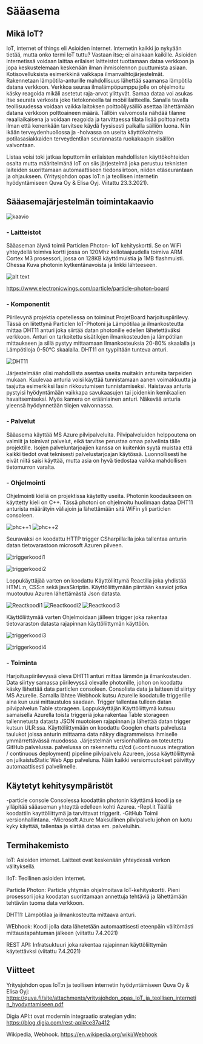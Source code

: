 
# Sääasema

## Mikä IoT?

IoT, internet of things eli Asioiden internet. Internetin kaikki jo nykyään tietää, mutta onko termi IoT tuttu?  Vastaan itse; ei ainakaan kaikille. Asioiden internetissä voidaan laittaa erilaiset laitteistot tuottamaan dataa verkkoon ja jopa keskustelemaan keskenään ilman ihmisolennon puuttumista asiaan. Kotisovelluksista esimerkkinä vaikkapa ilmanvaihtojärjestelmät. Rakennetaan lämpötila-anturille mahdollisuus lähettää saamansa lämpötila datana verkkoon. Verkkoa seuraa ilmalämpöpumppu jolle on ohjelmoitu käsky reagoida mikäli asetetut raja-arvot ylittyvät. Samaa dataa voi asukas itse seurata verkosta joko tietokoneella tai mobiililaitteella. Sanalla tavalla teollisuudessa voidaan vaikka laitoksen polttoöljysäiliö asettaa lähettämään datana verkkoon polttoaineen määrä. Tällöin valvomosta nähdää tilanne reaaliaikaisena ja voidaan reagoida ja tarvittaessa tilata lisää polttoainetta ilman että kenenkään tarvitsee käydä fyysisesti paikalla säiliön luona. Niin ikään terveydenhuollossa ja -hoivassa on useita käyttökohteita potilasasiakkaiden terveydentilan seurannasta ruokakaapin sisällön valvontaan.

 Listaa voisi toki jatkaa loputtomiin erilaisten mahdollisten käyttökohteiden osalta mutta määritelmänä IoT on siis järjestelmä joka perustuu teknisten laiteiden suorittamaan automaattiseen tiedonsiirtoon, niiden etäseurantaan ja ohjaukseen. (Yritysjohdon opas IoT:n ja teollisen internetin hyödyntämiseen Quva Oy & Elisa Oyj. Viitattu 23.3.2021).

## Sääasemajärjestelmän toimintakaavio


![kaavio](/WeatherStationFormulaPic.JPG)


### - Laitteistot

Sääaseman älynä toimii Particlen Photon- IoT kehityskortti. Se on WiFi yhteydellä toimiva kortti jossa on 120Mhz kellotaajuudella toimiva ARM Cortex M3 prosessori, jossa on 128KB käyttömuistia ja 1MB flashmuisti. Ohessa Kuva photonin kytkentänavoista ja linkki lähteeseen.

![alt text](/PhotonPinnit.JPG)

https://www.electronicwings.com/particle/particle-photon-board



### - Komponentit



Piirilevynä projektia opetellessa on toiminut ProjetBoard harjoituspiirilevy. Tässä on liitettynä Particlen IoT-Photoni ja Lämpötilaa ja ilmankosteutta mittaa DHT11 anturi joka siirtää datan photonille edellen lähetettäväksi verkkoon. Anturi on tarkoitettu sisätilojen ilmankosteuden ja lämpötilan mittaukseen ja sillä pystyy mittaamaan Ilmankosteuksia 20-80% skaalalla ja Lämpötiloja 0-50°C skaalalla. DHT11 on tyypiltään tunteva anturi.

![DHT11](/DHT11.JPG)

Järjestelmään olisi mahdollista asentaa useita muitakin antureita tarpeiden mukaan. Kuulevaa anturia voisi käyttää tunnistamaan aanen voimakkuutta ja taajutta esimerkiksi lasin rikkoutumisen tunnistamiseksi. Haistavaa anturia pystyisi hyödyntämään vaikkapa savukaasujen tai joidenkin kemikaalien havaitsemiseksi. Myös kamera on eräänlainen anturi. Näkevää anturia yleensä hyödynnetään tilojen valvonnassa. 





###  - Palvelut

Sääasema käyttää MS Azure pilvipalveluita. Pilvipalveluiden helppoutena on valmiit ja toimivat palvelut, eikä tarvitse perustaa omaa palvelinta tälle projektille. Isojen palveluntarjoajien kanssa on kuitenkin syytä muistaa että kaikki tiedot ovat teknisesti palvelustarjoajan käytössä. Luonnollisesti he eivät niitä saisi käyttää, mutta asia on hyvä tiedostaa vaikka mahdollisen tietomurron varalta.

### - Ohjelmointi

Ohjelmointi kieliä on projektissa käytetty useita. Photonin koodaukseen on käyttetty kieli on C++. Tässä photoni on ohjelmoitu huolimaan dataa DHT11 anturista määrätyin väliajoin ja lähettämään sitä WiFin yli particlen consoleen.

![phc++1](/Photonc++1.JPG)
![phc++2](/photonc++2.JPG)

Seuravaksi on koodattu HTTP trigger CSharpilla:lla joka tallentaa anturin datan tietovarastoon microsoft Azuren pilveen.

![triggerkoodi1](/HTC1.JPG)

![triggerkoodi2](/HTC2.JPG)


Loppukäyttäjää varten on koodattu Käyttöliittymä Reactilla joka yhdistää HTML:n, CSS:n sekä javaSkriptin. Käyttöliittymään piirrtään kaaviot jotka muotoutuu Azuren lähettämästä Json datasta.

![Reactkoodi1](/React1.JPG)
![Reactkoodi2](/React2.JPG)
![Reactkoodi3](/React3.JPG)

Käyttöliittymää varten Ohjelmoidaan jälleen trigger joka rakentaa tietovaraston datasta rajapinnan käyttöliittymän käyttöön.


![triggerkoodi3](/HTC3.JPG)

![triggerkoodi4](/HTC4.JPG)



 

### - Toiminta

Harjoituspiirilevyssä oleva DHT11 anturi mittaa lämmön ja ilmankosteuden. Data siirtyy samassa piirilevyssä olevalle photonille, johon on koodattu käsky lähettää data particlen consoleen. Consolista data ja laitteen id siirtyy MS Azurelle. Samalla lähtee Webhook kutsu Azurelle koodatulle triggerille aina kun uusi mittaustulos saadaan. Trigger tallentaa tulleen datan pilvipalvelun Table storageen. Loppukäyttäjän Käyttöliittymä kutsuu samaisella Azurella toista triggeriä joka rakentaa Table storageen tallennetusta datasta JSON muotoisen rajapinnan ja lähettää datan trigger kutsun ULR:ssa. Käyttöliittymään on koodattu Googlen charts palvelusta taulukot joissa anturin mittaama data näkyy diagrammeissa ihmiselle ymmärrettävässä muodossa. Järjestelmän versionhallinta on toteutettu GitHub palvelussa. palvelussa on rakennettu ci/cd (=continuous integration / continuous deployment) pipeline pilvipalvelu Azureen, jossa käyttöliittymä on julkaistuStatic Web App palveluna. Näin kaikki versiomuutokset päivittyy automaattisesti palvelimelle.


## Käytetyt kehitysympäristöt

-particle console
  Consolessa koodattiin photonin käyttämä koodi ja se ylläpitää sääaseman yhteyttä edelleen kohti Azurea.
-Repl.it
  Täällä koodattiin kayttöliittymä ja tarvittavat triggerit.
-GitHub
  Toimii versionhallintana.
-Microsoft Azure
  Maksullinen pilvipalvelu johon on luotu kyky käyttää, tallentaa ja siirtää dataa em. palveluihin. 

## Termihakemisto

IoT: 
Asioiden internet. Laitteet ovat keskenään yhteydessä verkon             välityksellä.

IIoT: 
Teollinen asioiden internet.

Particle Photon: 
Particle yhtymän ohjelmoitava IoT-kehityskortti. Pieni                   prosessori joka koodatan suorittamaan annettuja                          tehtäviä ja lähettämään tehtävän tuoma data verkkoon.

DHT11: 
Lämpötilaa ja ilmankosteutta mittaava anturi.

WEbhook: 
Koodi jolla data lähetetään automaattisesti eteenpäin                    välitömästi mittaustapahtuman jälkeen 
(viitattu 7.4.2021)

REST API:
Infratsuktuuri joka rakentaa rajapinnan käyttöliittymän käytettävksi
(viitattu 7.4.2021)




## Viitteet

Yritysjohdon opas IoT:n ja teollisen internetin hyödyntämiseen Quva Oy & Elisa Oyj: https://quva.fi/site/attachments/yritysjohdon_opas_IoT_ja_teollisen_internetin_hyodyntamiseen.pdf

Digia API:t ovat modernin integraatio srategian ydin:
https://blog.digia.com/rest-api#ce37a412

Wikipedia, Webhook.
https://en.wikipedia.org/wiki/Webhook






